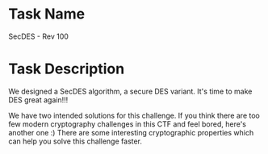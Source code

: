 # Task Name
SecDES - Rev 100


# Task Description
We designed a SecDES algorithm, a secure DES variant.
It's time to make DES great again!!!


We have two intended solutions for this challenge.
If you think there are too few modern cryptography challenges in this CTF and feel bored,
here's another one :)
There are some interesting cryptographic properties which can help you solve this challenge faster.
